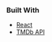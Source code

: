 ### Built With
* [React](https://reactjs.org/)
* [TMDb API](https://www.themoviedb.org/documentation/api/)

